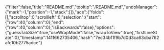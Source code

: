 {"filter":false,"title":"README.md","tooltip":"/README.md","undoManager":{"mark":-1,"position":-1,"stack":[]},"ace":{"folds":[],"scrolltop":0,"scrollleft":0,"selection":{"start":{"row":40,"column":0},"end":{"row":40,"column":0},"isBackwards":false},"options":{"guessTabSize":true,"useWrapMode":false,"wrapToView":true},"firstLineState":0},"timestamp":1411662735406,"hash":"7ec34b11f9b7d0d3ca63cba762afc10b2775adce"}